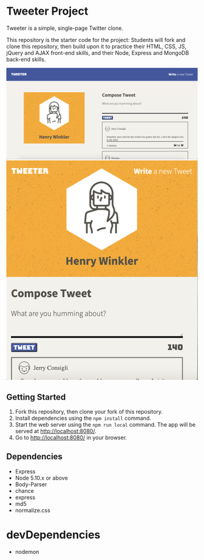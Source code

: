 # Tweeter Project

Tweeter is a simple, single-page Twitter clone.

This repository is the starter code for the project: Students will fork and clone this repository, then build upon it to practice their HTML, CSS, JS, jQuery and AJAX front-end skills, and their Node, Express and MongoDB back-end skills.

![Web Browser View](https://github.com/kieranSharley/tweeter/blob/master/docs/Browser%20Web%20.png)
![Small Screen View](https://github.com/kieranSharley/tweeter/blob/master/docs/Small%20Screen.png)

## Getting Started

1. Fork this repository, then clone your fork of this repository.
2. Install dependencies using the `npm install` command.
3. Start the web server using the `npm run local` command. The app will be served at <http://localhost:8080/>.
4. Go to <http://localhost:8080/> in your browser.

## Dependencies

- Express
- Node 5.10.x or above
- Body-Parser
- chance
- express
- md5
- normalize.css

# devDependencies
- nodemon
